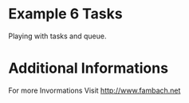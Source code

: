 # Example 6 Tasks
Playing with tasks and queue.


# Additional Informations
For more Invormations Visit http://www.fambach.net

